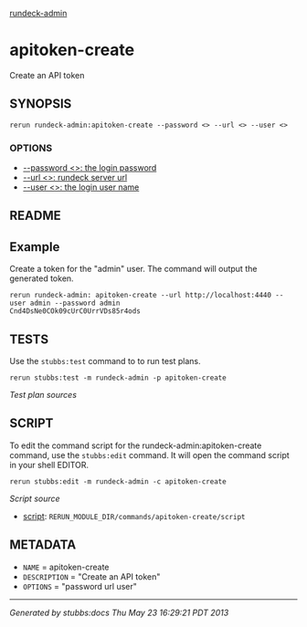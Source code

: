 [rundeck-admin](../../index.html)
# apitoken-create 

Create an API token

## SYNOPSIS

    rerun rundeck-admin:apitoken-create --password <> --url <> --user <>

### OPTIONS

* [    --password <>: the login password](../../options/password/index.html)
* [    --url <>: rundeck server url](../../options/url/index.html)
* [    --user <>: the login user name](../../options/user/index.html)

## README

Example
-------

Create a token for the "admin" user. The command will output the generated token.

    rerun rundeck-admin: apitoken-create --url http://localhost:4440 --user admin --password admin
    Cnd4DsNe0COk09cUrC0UrrVDs85r4ods

## TESTS

Use the `stubbs:test` command to to run test plans.

    rerun stubbs:test -m rundeck-admin -p apitoken-create

*Test plan sources*



## SCRIPT

To edit the command script for the rundeck-admin:apitoken-create command, 
use the `stubbs:edit`
command. It will open the command script in your shell EDITOR.

    rerun stubbs:edit -m rundeck-admin -c apitoken-create

*Script source*

* [script](script.html): `RERUN_MODULE_DIR/commands/apitoken-create/script`

## METADATA

* `NAME` = apitoken-create
* `DESCRIPTION` = "Create an API token"
* `OPTIONS` = "password url user"

----

*Generated by stubbs:docs Thu May 23 16:29:21 PDT 2013*

